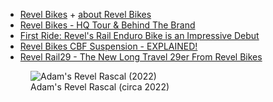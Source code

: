 - [Revel Bikes](https://www.revelbikes.com/) + [about Revel Bikes](https://www.revelbikes.com/about-us/)
- [Revel Bikes - HQ Tour & Behind The Brand](https://www.youtube.com/watch?v=dmxMuEuAQSo)
- [First Ride: Revel's Rail Enduro Bike is an Impressive Debut](https://www.pinkbike.com/news/first-ride-revel-rail.html)
- [Revel Bikes CBF Suspension - EXPLAINED!](https://www.youtube.com/watch?v=do4isvmVCpM)
- [Revel Rail29 - The New Long Travel 29er From Revel Bikes](https://www.youtube.com/watch?v=_1Q6NbrpLao)

<figure class="richtext-figure richtext-figure--full">
  <img src="https://cdn.changelog.com/founderstalk/adam-revel-rascal-2022.jpg" alt="Adam's Revel Rascal (2022)" loading="lazy">
  <figcaption><span>Adam's Revel Rascal (circa 2022)</span></figcaption>
</figure>
